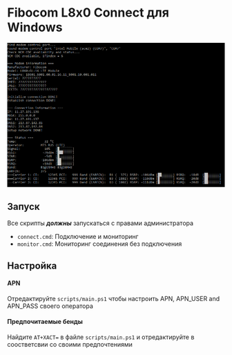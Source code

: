 # Fibocom L8x0 Connect для Windows

![](./screenshot/screen01.png)

## Запуск

Все скрипты **_должны_** запускаться с правами администратора

- `connect.cmd`: Подключение и мониторинг
- `monitor.cmd`: Мониторинг соединения без подключения

## Настройка

#### APN

Отредактируйте `scripts/main.ps1` чтобы настроить APN, APN_USER and APN_PASS своего оператора

#### Предпочитаемые бенды

Найдите `AT+XACT=` в файле `scripts/main.ps1` и отредактируйте в соостветсвии со своими предпочтениями
